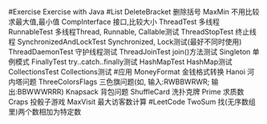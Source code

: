 #Exercise
    Exercise with Java
#List
    DeleteBracket 删除括号
    MaxMin 不用比较求最大值,最小值
    CompInterface 接口,比较大小
    ThreadTest 多线程
    RunnableTest 多线程Thread, Runnable, Callable测试
    ThreadStopTest 终止线程
    SynchronizedAndLockTest Synchronized, Lock测试(最好不同时使用)
    ThreadDaemonTest 守护线程测试
    ThreadJoinTest join()方法测试
    Singleton 单例模式
    FinallyTest try..catch..finally测试
    HashMapTest HashMap测试
    CollectionsTest Collections测试
#应用
    MoneyFormat 金钱格式转换
    Hanoi 河内塔问题
    ThreeColorsFlags 三色旗问题(如, 输入:RWBBWRWR; 输出:BBWWWRRR)
    Knapsack 背包问题
    ShuffleCard 洗扑克牌
    Prime 求质数
    Craps 投骰子游戏
    MaxVisit 最大访客数计算
#LeetCode
    TwoSum 找(无序数组里)两个数相加为特定数

